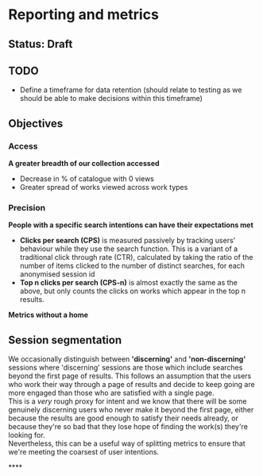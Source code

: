 # Reporting and metrics

## Status: Draft

## TODO

* Define a timeframe for data retention \(should relate to testing as we should be able to make decisions within this timeframe\)

## Objectives

### Access

**A greater breadth of our collection accessed**

* Decrease in % of catalogue with 0 views
* Greater spread of works viewed across work types

### Precision

**People with a specific search intentions can have their expectations met**

* **Clicks per search \(CPS\)** is measured passively by tracking users' behaviour while they use the search function. This is a variant of a traditional click through rate \(CTR\), calculated by taking the ratio of the number of items clicked to the number of distinct searches, for each anonymised session id
* **Top n clicks per search \(CPS-n\)** is almost exactly the same as the above, but only counts the clicks on works which appear in the top n results.

**Metrics without a home**

## **Session segmentation**

We occasionally distinguish between **'discerning'** and **'non-discerning'** sessions where 'discerning' sessions are those which include searches beyond the first page of results. This follows an assumption that the users who work their way through a page of results and decide to keep going are more engaged than those who are satisfied with a single page.  
This is a _very_ rough proxy for intent and we know that there will be some genuinely discerning users who never make it beyond the first page, either because the results are good enough to satisfy their needs already, or because they're so bad that they lose hope of finding the work\(s\) they're looking for.  
Nevertheless, this can be a useful way of splitting metrics to ensure that we're meeting the coarsest of user intentions.

\*\*\*\*


